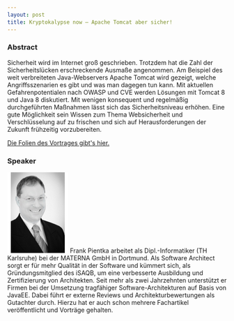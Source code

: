 ```yaml
---
layout: post
title: Kryptokalypse now – Apache Tomcat aber sicher!
---
```


### Abstract

Sicherheit wird im Internet groß geschrieben. Trotzdem hat die Zahl der Sicherheitslücken erschreckende Ausmaße angenommen. Am Beispiel des weit verbreiteten Java-Webservers Apache Tomcat wird gezeigt, welche Angriffsszenarien es gibt und was man dagegen tun kann. Mit aktuellen Gefahrenpotentialen nach OWASP und CVE werden Lösungen mit Tomcat 8 und Java 8 diskutiert. Mit wenigen konsequent und regelmäßig durchgeführten Maßnahmen lässt sich das Sicherheitsniveau erhöhen. Eine gute Möglichkeit sein Wissen zum Thema Websicherheit und Verschlüsselung auf zu frischen und sich auf Herausforderungen der Zukunft frühzeitig vorzubereiten.

[Die Folien des Vortrages gibt's hier.](https://jugda.files.wordpress.com/2014/10/apache_tomcat_sicher_pientka_2015.pdf)

### Speaker

<img src="/speakerpics/frankpientka.jpg" class="speakerpic"/>
Frank Pientka arbeitet als Dipl.-Informatiker (TH Karlsruhe) bei der MATERNA GmbH in Dortmund. Als Software Architect sorgt er für mehr Qualität in der Software und kümmert sich, als Gründungsmitglied des iSAQB, um eine verbesserte Ausbildung und Zertifizierung von Architekten. Seit mehr als zwei Jahrzehnten unterstützt er Firmen bei der Umsetzung tragfähiger Software-Architekturen auf Basis von JavaEE. Dabei führt er externe Reviews und Architekturbewertungen als Gutachter durch. Hierzu hat er auch schon mehrere Fachartikel veröffentlicht und Vorträge gehalten.
